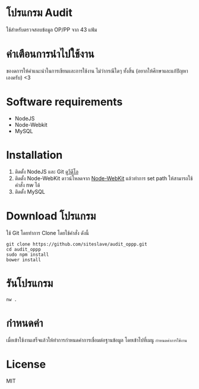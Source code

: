 # โปรแกรม Audit
ใช้สำหรับตรวจสอบข้อมูล OP/PP จาก 43 แฟ้ม

# คำเตือนการนำไปใช้งาน

ของดการให้คำแนะนำในการเขียนและการใช้งาน ไม่ว่ากรณีใดๆ ทั้งสิ้น (อยากให้ศึกษาและแก้ปัญหาเองครับ) <3

# Software requirements
* NodeJS
* Node-Webkit
* MySQL

# Installation
1. ติดตั้ง NodeJS และ Git [ดูวีดีโอ](http://www.youtube.com/watch?v=tlntE8fe6u4)
2. ติดตั้ง Node-WebKit ดาวน์โหลดจาก [Node-WebKit](https://github.com/rogerwang/node-webkit) แล้วทำการ set path ให้สามารถใช้คำสั่ง nw ได้
3. ติดตั้ง MySQL

# Download โปรแกรม
ใช้ Git โดยทำการ Clone โดยใช้คำสั่ง ดังนี้

```
git clone https://github.com/siteslave/audit_oppp.git
cd audit_oppp
sudo npm install
bower install
```

# รันโปรแกรม

```
nw .
```
# กำหนดค่า

เมื่อเข้าใช้งานเสร็จแล้วให้ทำการกำหนดค่าการเชื่อมต่อฐานข้อมูล โดยเข้าไปที่เมนู `กำหนดค่าการใช้งาน`

# License

MIT